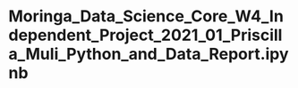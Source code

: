 # Moringa_Data_Science_Core_W4_Independent_Project_2021_01_Priscilla_Muli_Python_and_Data_Report.ipynb